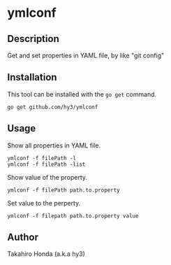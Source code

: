 # ymlconf

## Description
Get and set properties in YAML file, by like "git config"


## Installation
This tool can be installed with the `go get` command.

    go get github.com/hy3/ymlconf


## Usage
Show all properties in YAML file.

    ymlconf -f filePath -l
    ymlconf -f filePath -list

Show value of the property.

    ymlconf -f filePath path.to.property

Set value to the perperty.

    ymlconf -f filepath path.to.property value


## Author
Takahiro Honda (a.k.a hy3)
